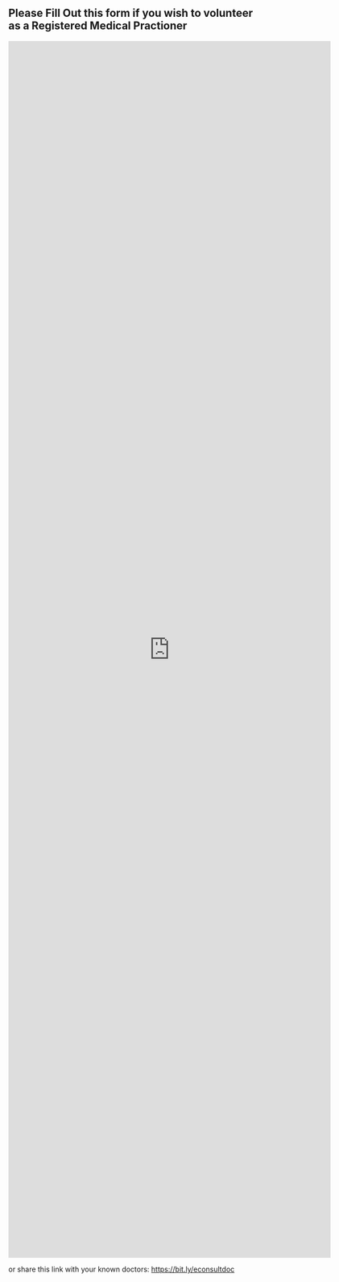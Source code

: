 ## Please Fill Out this form if you wish to volunteer as a Registered Medical Practioner

<iframe src="https://docs.google.com/forms/d/e/1FAIpQLSdbJXh0-oBiWARNll-6d9SscKURJ-oXzXzAb2a8QY3pih86eA/viewform?embedded=true" width="640" height="2413" frameborder="0" marginheight="0" marginwidth="0">Loading…</iframe> 


or share this link with your known doctors: https://bit.ly/econsultdoc